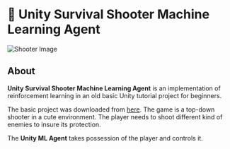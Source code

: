 # :gun: Unity Survival Shooter Machine Learning Agent
![Shooter Image](Images/demo_1.gif)
## About
**Unity Survival Shooter Machine Learning Agent** is an implementation of reinforcement learning in an old basic Unity tutorial project for beginners.

The basic project was downloaded from [here](https://unitylist.com/p/gbc/Unity3D-Survival-Shooter). The game is a top-down shooter in a cute environment. The player needs to shoot different kind of enemies to insure its protection.

The **Unity ML Agent** takes possession of the player and controls it.

<!-- ## Contents
1. [Environment](#requirements)
1. [Getting started](#getting-started)
1. [Training](#training)

## Requirements
* Python 

## Getting Started
## A top-down survival shooter project

![Shooter Image](Images/game-image.jpg) -->
